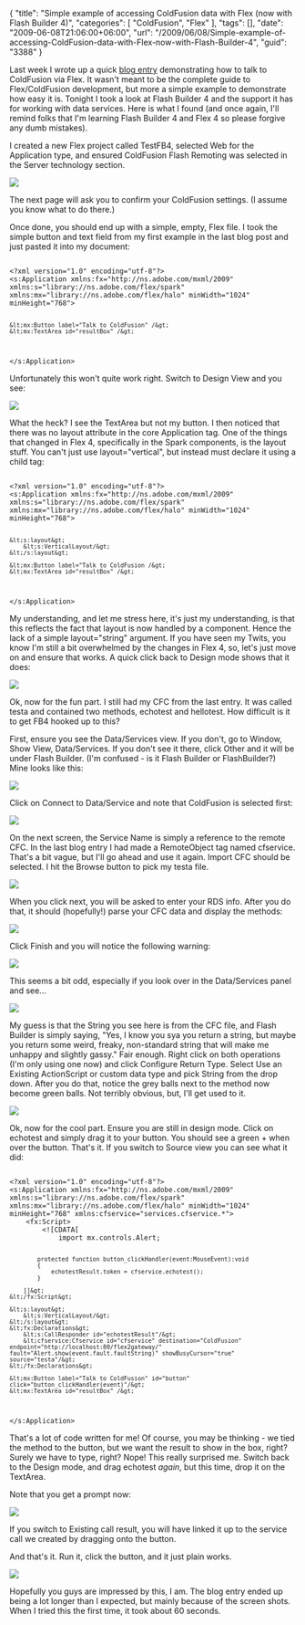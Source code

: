 {
	"title": "Simple example of accessing ColdFusion data with Flex (now with Flash Builder 4)",
	"categories": [
		"ColdFusion",
		"Flex"
	],
	"tags": [],
	"date": "2009-06-08T21:06:00+06:00",
	"url": "/2009/06/08/Simple-example-of-accessing-ColdFusion-data-with-Flex-now-with-Flash-Builder-4",
	"guid": "3388"
}

Last week I wrote up a quick <a href="http://www.raymondcamden.com/index.cfm/2009/6/3/Simple-example-of-accessing-ColdFusion-data-with-Flex">blog entry</a> demonstrating how to talk to ColdFusion via Flex. It wasn't meant to be the complete guide to Flex/ColdFusion development, but more a simple example to demonstrate how easy it is. Tonight I took a look at Flash Builder 4 and the support it has for working with data services. Here is what I found (and once again, I'll remind folks that I'm learning Flash Builder 4 and Flex 4 so please forgive any dumb mistakes). 

I created a new Flex project called TestFB4, selected Web for the Application type, and ensured ColdFusion Flash Remoting was selected in the Server technology section.

<img src="http://www.coldfusionjedi.com/images//Picture 238.png">

The next page will ask you to confirm your ColdFusion settings. (I assume you know what to do there.)

Once done, you should end up with a simple, empty, Flex file. I took the simple button and text field from my first example in the last blog post and just pasted it into my document:

<code>
&lt;?xml version="1.0" encoding="utf-8"?&gt;
&lt;s:Application xmlns:fx="http://ns.adobe.com/mxml/2009" xmlns:s="library://ns.adobe.com/flex/spark" xmlns:mx="library://ns.adobe.com/flex/halo" minWidth="1024" minHeight="768"&gt;

	&lt;mx:Button label="Talk to ColdFusion" /&gt;
	&lt;mx:TextArea id="resultBox" /&gt;
   	
&lt;/s:Application&gt;
</code>

Unfortunately this won't quite work right. Switch to Design View and you see:

<img src="http://www.coldfusionjedi.com/images//Picture 328.png">

What the heck? I see the TextArea but not my button. I then noticed that there was no layout attribute in the core Application tag. One of the things that changed in Flex 4, specifically in the Spark components, is the layout stuff. You can't just use layout="vertical", but instead must declare it using a child tag:

<code>
&lt;?xml version="1.0" encoding="utf-8"?&gt;
&lt;s:Application xmlns:fx="http://ns.adobe.com/mxml/2009" xmlns:s="library://ns.adobe.com/flex/spark" xmlns:mx="library://ns.adobe.com/flex/halo" minWidth="1024" minHeight="768"&gt;

	&lt;s:layout&gt;
		&lt;s:VerticalLayout/&gt;
	&lt;/s:layout&gt;

	&lt;mx:Button label="Talk to ColdFusion /&gt;
	&lt;mx:TextArea id="resultBox" /&gt;
   	
&lt;/s:Application&gt;
</code>

My understanding, and let me stress here, it's just my understanding, is that this reflects the fact that layout is now handled by a component. Hence the lack of a simple layout="string" argument. If you have seen my Twits, you know I'm still a bit overwhelmed by the changes in Flex 4, so, let's just move on and ensure that works. A quick click back to Design mode shows that it does:

<img src="http://www.coldfusionjedi.com/images//Picture 412.png">

Ok, now for the fun part. I still had my CFC from the last entry. It was called testa and contained two methods, echotest and hellotest. How difficult is it to get FB4 hooked up to this?

First, ensure you see the Data/Services view. If you don't, go to Window, Show View, Data/Services. If you don't see it there, click Other and it will be under Flash Builder. (I'm confused - is it Flash Builder or FlashBuilder?) Mine looks like this:

<img src="http://www.coldfusionjedi.com/images//Picture 55.png">

Click on Connect to Data/Service and note that ColdFusion is selected first:

<img src="http://www.coldfusionjedi.com/images//Picture 62.png">

On the next screen, the Service Name is simply a reference to the remote CFC. In the last blog entry I had made a RemoteObject tag named cfservice. That's a bit vague, but I'll go ahead and use it again. Import CFC should be selected. I hit the Browse button to pick my testa file. 

<img src="http://www.coldfusionjedi.com/images//Picture 73.png">

When you click next, you will be asked to enter your RDS info. After you do that, it should (hopefully!) parse your CFC data and display the methods:

<img src="http://www.coldfusionjedi.com/images//Picture 81.png">

Click Finish and you will notice the following warning:

<img src="http://www.coldfusionjedi.com/images//Picture 91.png">

This seems a bit odd, especially if you look over in the Data/Services panel and see...

<img src="http://www.coldfusionjedi.com/images//Picture 10.png">

My guess is that the String you see here is from the CFC file, and Flash Builder is simply saying, "Yes, I know you sya you return a string, but maybe you return some weird, freaky, non-standard string that will make me unhappy and slightly gassy." Fair enough. Right click on both operations (I'm only using one now) and click Configure Return Type. Select Use an Existing ActionScript or custom data type and pick String from the drop down. After you do that, notice the grey balls next to the method now become green balls. Not terribly obvious, but, I'll get used to it.

<img src="http://www.coldfusionjedi.com/images//Picture 1110.png">

Ok, now for the cool part. Ensure you are still in design mode. Click on echotest and simply drag it to your button. You should see a green + when over the button. That's it. If you switch to Source view you can see what it did:

<code>
&lt;?xml version="1.0" encoding="utf-8"?&gt;
&lt;s:Application xmlns:fx="http://ns.adobe.com/mxml/2009" xmlns:s="library://ns.adobe.com/flex/spark" xmlns:mx="library://ns.adobe.com/flex/halo" minWidth="1024" minHeight="768" xmlns:cfservice="services.cfservice.*"&gt;
	&lt;fx:Script&gt;
		&lt;![CDATA[
			import mx.controls.Alert;

			protected function button_clickHandler(event:MouseEvent):void
			{
				echotestResult.token = cfservice.echotest();
			}

		]]&gt;
	&lt;/fx:Script&gt;

	&lt;s:layout&gt;
		&lt;s:VerticalLayout/&gt;
	&lt;/s:layout&gt;
	&lt;fx:Declarations&gt;
		&lt;s:CallResponder id="echotestResult"/&gt;
		&lt;cfservice:Cfservice id="cfservice" destination="ColdFusion" endpoint="http://localhost:80/flex2gateway/" fault="Alert.show(event.fault.faultString)" showBusyCursor="true" source="testa"/&gt;
	&lt;/fx:Declarations&gt;

	&lt;mx:Button label="Talk to ColdFusion" id="button" click="button_clickHandler(event)"/&gt;
	&lt;mx:TextArea id="resultBox" /&gt;
   	
&lt;/s:Application&gt;
</code>

That's a lot of code written for me! Of course, you may be thinking - we tied the method to the button, but we want the result to show in the box, right? Surely we have to type, right? Nope! This really surprised me. Switch back to the Design mode, and drag echotest <i>again</i>, but this time, drop it on the TextArea.

Note that you get a prompt now:

<img src="http://www.coldfusionjedi.com/images//Picture 1210.png">

If you switch to Existing call result, you will have linked it up to the service call we created by dragging onto the button. 

And that's it. Run it, click the button, and it just plain works.

<img src="http://www.coldfusionjedi.com/images//Picture 1310.png">

Hopefully you guys are impressed by this, I am. The blog entry ended up being a lot longer than I expected, but mainly because of the screen shots. When I tried this the first time, it took about 60 seconds.